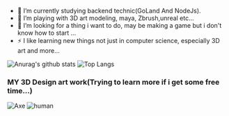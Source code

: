 - 🔭 I’m currently studying backend technic(GoLand And NodeJs).
- 👯 I’m playing with 3D art modeling, maya, Zbrush,unreal etc...
- 🤔 I’m looking for a thing i want to do, may be making a game but i don't know how to start ...
- ⚡ I like learning new things not just in computer science, especially 3D art and more...


![Anurag's github stats](https://github-readme-stats.vercel.app/api?username=RyanTokManMokMTM&theme=great-gatsby&show_icons=true)
![Top Langs](https://github-readme-stats.vercel.app/api/top-langs/?username=RyanTokManMokMTM&theme=great-gatsby)



### MY 3D Design art work(Trying to learn more if i get some free time...)
![Axe](https://upload.cc/i1/2021/07/10/8BkzIH.png)
![human](https://i.ibb.co/ZB6mzy0/human.jpg)


<!--
**RyanTokManMokMTM/RyanTokManMokMTM** is a ✨ _special_ ✨ repository because its `README.md` (this file) appears on your GitHub profile.

Here are some ideas to get you started:

- 🔭 I’m currently working on ...
- 🌱 I’m currently learning ...
- 👯 I’m looking to collaborate on ...
- 🤔 I’m looking for help with ...
- 💬 Ask me about ...
- 📫 How to reach me: ...
- 😄 Pronouns: ...
- ⚡ Fun fact: ...
-->

